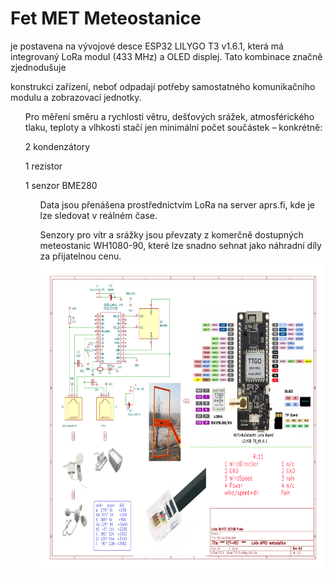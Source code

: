 <h1>Fet MET Meteostanice</h1>
<p>je postavena na vývojové desce ESP32 LILYGO T3 v1.6.1, která má integrovaný LoRa modul (433 MHz) a OLED displej. Tato kombinace značně zjednodušuje</p>
<p>konstrukci zařízení, neboť odpadají potřeby samostatného komunikačního modulu a zobrazovací jednotky.</p>
<ul>
<p>Pro měření směru a rychlosti větru, dešťových srážek, atmosférického tlaku, teploty a vlhkosti stačí jen minimální počet součástek – konkrétně:</p>
<p>2 kondenzátory</p>
<p>1 rezistor</p>
<p>1 senzor BME280</p>
<ul>
<p>Data jsou přenášena prostřednictvím LoRa na server aprs.fi, kde je lze sledovat v reálném čase.
<p>Senzory pro vítr a srážky jsou převzaty z komerčně dostupných meteostanic WH1080-90, které lze snadno sehnat jako náhradní díly za přijatelnou cenu.
<img src="Obrazky/fet-wx.svg" width="720" height="500" alt="schema" /></p>

